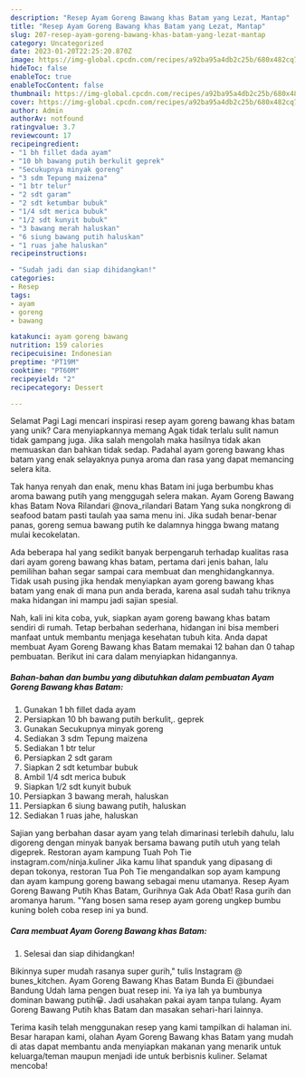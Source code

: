 ```yaml
---
description: "Resep Ayam Goreng Bawang khas Batam yang Lezat, Mantap"
title: "Resep Ayam Goreng Bawang khas Batam yang Lezat, Mantap"
slug: 207-resep-ayam-goreng-bawang-khas-batam-yang-lezat-mantap
category: Uncategorized
date: 2023-01-20T22:25:20.870Z
image: https://img-global.cpcdn.com/recipes/a92ba95a4db2c25b/680x482cq70/ayam-goreng-bawang-khas-batam-foto-resep-utama.jpg
hideToc: false
enableToc: true
enableTocContent: false
thumbnail: https://img-global.cpcdn.com/recipes/a92ba95a4db2c25b/680x482cq70/ayam-goreng-bawang-khas-batam-foto-resep-utama.jpg
cover: https://img-global.cpcdn.com/recipes/a92ba95a4db2c25b/680x482cq70/ayam-goreng-bawang-khas-batam-foto-resep-utama.jpg
author: Admin
authorAv: notfound
ratingvalue: 3.7
reviewcount: 17
recipeingredient:
- "1 bh fillet dada ayam"
- "10 bh bawang putih berkulit geprek"
- "Secukupnya minyak goreng"
- "3 sdm Tepung maizena"
- "1 btr telur"
- "2 sdt garam"
- "2 sdt ketumbar bubuk"
- "1/4 sdt merica bubuk"
- "1/2 sdt kunyit bubuk"
- "3 bawang merah haluskan"
- "6 siung bawang putih haluskan"
- "1 ruas jahe haluskan"
recipeinstructions:

- "Sudah jadi dan siap dihidangkan!"
categories:
- Resep
tags:
- ayam
- goreng
- bawang

katakunci: ayam goreng bawang 
nutrition: 159 calories
recipecuisine: Indonesian
preptime: "PT19M"
cooktime: "PT60M"
recipeyield: "2"
recipecategory: Dessert

---
```



Selamat Pagi Lagi mencari inspirasi resep ayam goreng bawang khas batam yang unik? Cara menyiapkannya memang Agak tidak terlalu sulit namun tidak gampang juga. Jika salah mengolah maka hasilnya tidak akan memuaskan dan bahkan tidak sedap. Padahal ayam goreng bawang khas batam yang enak selayaknya punya aroma dan rasa yang dapat memancing selera kita.


Tak hanya renyah dan enak, menu khas Batam ini juga berbumbu khas aroma bawang putih yang menggugah selera makan. Ayam Goreng Bawang khas Batam Nova Rilandari @nova_rilandari Batam Yang suka nongkrong di seafood batam pasti taulah yaa sama menu ini. Jika sudah benar-benar panas, goreng semua bawang putih ke dalamnya hingga bwang matang mulai kecokelatan.

Ada beberapa hal yang sedikit banyak berpengaruh terhadap kualitas rasa dari ayam goreng bawang khas batam, pertama dari jenis bahan, lalu pemilihan bahan segar sampai cara membuat dan menghidangkannya. Tidak usah pusing jika hendak menyiapkan ayam goreng bawang khas batam yang enak di mana pun anda berada, karena asal sudah tahu triknya maka hidangan ini mampu jadi sajian spesial.


Nah, kali ini kita coba, yuk, siapkan ayam goreng bawang khas batam sendiri di rumah. Tetap berbahan sederhana, hidangan ini bisa memberi manfaat untuk membantu menjaga kesehatan tubuh kita. Anda dapat membuat Ayam Goreng Bawang khas Batam memakai 12 bahan dan 0 tahap pembuatan. Berikut ini cara dalam menyiapkan hidangannya.

<!--inarticleads1-->

##### Bahan-bahan dan bumbu yang dibutuhkan dalam pembuatan Ayam Goreng Bawang khas Batam:

1. Gunakan 1 bh fillet dada ayam
1. Persiapkan 10 bh bawang putih berkulit,. geprek
1. Gunakan Secukupnya minyak goreng
1. Sediakan 3 sdm Tepung maizena
1. Sediakan 1 btr telur
1. Persiapkan 2 sdt garam
1. Siapkan 2 sdt ketumbar bubuk
1. Ambil 1/4 sdt merica bubuk
1. Siapkan 1/2 sdt kunyit bubuk
1. Persiapkan 3 bawang merah, haluskan
1. Persiapkan 6 siung bawang putih, haluskan
1. Sediakan 1 ruas jahe, haluskan


Sajian yang berbahan dasar ayam yang telah dimarinasi terlebih dahulu, lalu digoreng dengan minyak banyak bersama bawang putih utuh yang telah digeprek. Restoran ayam kampung Tuah Poh Tie instagram.com/ninja.kuliner Jika kamu lihat spanduk yang dipasang di depan tokonya, restoran Tua Poh Tie mengandalkan sop ayam kampung dan ayam kampung goreng bawang sebagai menu utamanya. Resep Ayam Goreng Bawang Putih Khas Batam, Gurihnya Gak Ada Obat! Rasa gurih dan aromanya harum. &#34;Yang bosen sama resep ayam goreng ungkep bumbu kuning boleh coba resep ini ya bund. 

<!--inarticleads2-->

##### Cara membuat Ayam Goreng Bawang khas Batam:


1. Selesai dan siap dihidangkan!

Bikinnya super mudah rasanya super gurih,&#34; tulis Instagram @ bunes_kitchen. Ayam Goreng Bawang Khas Batam Bunda Ei @bundaei Bandung Udah lama pengen buat resep ini. Ya iya lah ya bumbunya dominan bawang putih😀. Jadi usahakan pakai ayam tanpa tulang. Ayam Goreng Bawang Putih khas Batam dan masakan sehari-hari lainnya. 

Terima kasih telah menggunakan resep yang kami tampilkan di halaman ini. Besar harapan kami, olahan Ayam Goreng Bawang khas Batam yang mudah di atas dapat membantu anda menyiapkan makanan yang menarik untuk keluarga/teman maupun menjadi ide untuk berbisnis kuliner. Selamat mencoba!
